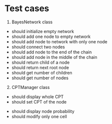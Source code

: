 # Test cases

1. BayesNetwork class
- should initialize empty network
- should add one node to empty network
- should add node to network with only one node
- should connect two nodes
- should add node to the end of the chain
- should add node in the middle of the chain
- should return child of a node
- should return next root node
- should get number of children
- should get number of nodes

2. CPTManager class
+ should display whole CPT
+ should set CPT of the node
- should display node probability
- should modify only one cell

